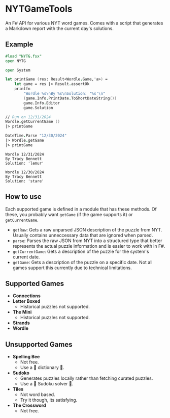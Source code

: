 # NYTGameTools

An F# API for various NYT word games. Comes with a script that generates a Markdown report with the current day's solutions.

## Example

```fsharp
#load "NYTG.fsx"
open NYTG

open System

let printGame (res: Result<Wordle.Game,'a>) =
    let game = res |> Result.assertOk
    printfn
        "Wordle %s\nBy %s\nSolution: '%s'\n"
        (game.Info.PrintDate.ToShortDateString())
        game.Info.Editor
        game.Solution

// Run on 12/31/2024
Wordle.getCurrentGame ()
|> printGame

DateTime.Parse "12/30/2024"
|> Wordle.getGame
|> printGame
```

```text
Wordle 12/31/2024
By Tracy Bennett
Solution: 'lemur'

Wordle 12/30/2024
By Tracy Bennett
Solution: 'stare'
```

## How to use

Each supported game is defined in a module that has these methods. Of these, you probably want `getGame` (if the game supports it) or `getCurrentGame`.

- `getRaw`: Gets a raw unparsed JSON description of the puzzle from NYT. Usually contains unneccessary data that are ignored when parsed.
- `parse`: Parses the raw JSON from NYT into a structured type that better represents the actual puzzle information and is easier to work with in F#.
- `getCurrentGame`: Gets a description of the puzzle for the system's current date.
- `getGame`: Gets a description of the puzzle on a specific date. Not all games support this currently due to technical limitations.

## Supported Games

- **Connections**
- **Letter Boxed**
  - Historical puzzles not supported.
- **The Mini**
  - Historical puzzles not supported.
- **Strands**
- **Wordle**

## Unsupported Games

- **Spelling Bee**
  - Not free.
  - Use a :rainbow: dictionary :rainbow:.
- **Sudoko**
  - Generates puzzles locally rather than fetching curated puzzles.
  - Use a :abacus: Sudoku solver :abacus:.
- **Tiles**
  - Not word based.
  - Try it though, its satisfying.
- **The Crossword**
  - Not free.
